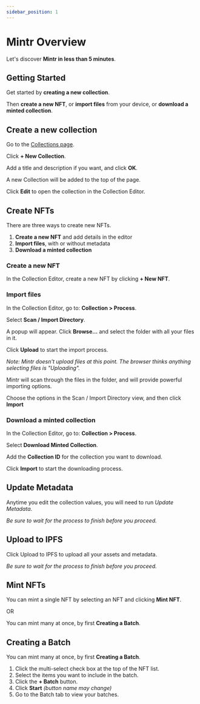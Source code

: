 ```yaml
---
sidebar_position: 1
---
```


# Mintr Overview
Let's discover **Mintr in less than 5 minutes**.

## Getting Started
Get started by **creating a new collection**.

Then **create a new NFT**, or **import files** from your device, or **download a minted collection**.

## Create a new collection
Go to the [Collections page](https://mintr.nftr.pro/collections/).


Click **+ New Collection**. 

Add a title and description if you want, and click **OK**.

A new Collection will be added to the top of the page.

Click **Edit** to open the collection in the Collection Editor.


## Create NFTs
There are three ways to create new NFTs.
1. **Create a new NFT** and add details in the editor
2. **Import files**, with or without metadata
3. **Download a minted collection**


### Create a new NFT
In the Collection Editor, create a new NFT by clicking **+ New NFT**.


### Import files

In the Collection Editor, go to: **Collection > Process**.

Select **Scan / Import Directory**.

A popup will appear. Click **Browse...** and select the folder with all your files in it.

Click **Upload** to start the import process. 

*Note: Mintr doesn't upload files at this point. The browser thinks anything selecting files is "Uploading".*

Mintr will scan through the files in the folder, and will provide powerful importing options.

Choose the options in the Scan / Import Directory view, and then click **Import** 


### Download a minted collection

In the Collection Editor, go to: **Collection > Process**.

Select **Download Minted Collection**.

Add the **Collection ID** for the collection you want to download.

Click **Import** to start the downloading process.


## Update Metadata

Anytime you edit the collection values, you will need to run *Update Metadata*. 

*Be sure to wait for the process to finish before you proceed.*


## Upload to IPFS

Click Upload to IPFS to upload all your assets and metadata.

*Be sure to wait for the process to finish before you proceed.*


## Mint NFTs

You can mint a single NFT by selecting an NFT and clicking **Mint NFT**.

OR

You can mint many at once, by first **Creating a Batch**.


## Creating a Batch
You can mint many at once, by first **Creating a Batch**.
1. Click the multi-select check box at the top of the NFT list.
2. Select the items you want to include in the batch.
3. Click the **+ Batch** button.
4. Click **Start** *(button name may change)*
5. Go to the Batch tab to view your batches.
